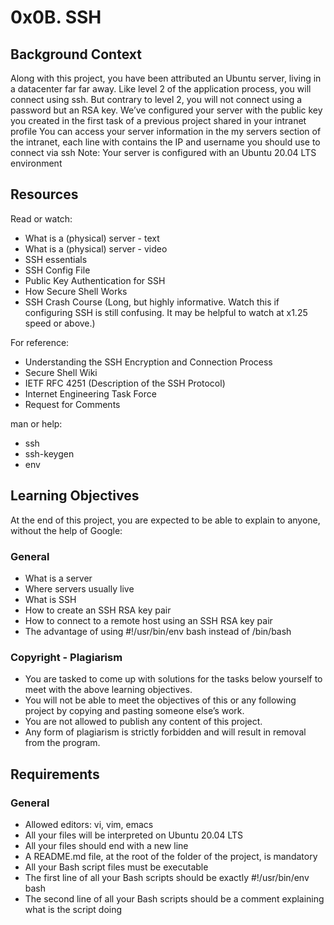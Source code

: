 # 0x0B. SSH
## Background Context

Along with this project, you have been attributed an Ubuntu server, living in a datacenter far far away.  Like level 2 of the application process, you will connect using ssh. But contrary to level 2, you will not connect using a password but an RSA key. We’ve configured your server with the public key you created in the first task of a previous project shared in your intranet profile
You can access your server information in the my servers section of the intranet, each line with contains the IP and username you should use to connect via ssh
Note: Your server is configured with an Ubuntu 20.04 LTS environment
## Resources
Read or watch:
- What is a (physical) server - text
- What is a (physical) server - video
- SSH essentials
- SSH Config File
- Public Key Authentication for SSH
- How Secure Shell Works
- SSH Crash Course (Long, but highly informative. Watch this if configuring SSH is still confusing. It may be helpful to watch at x1.25 speed or above.)

For reference:
- Understanding the SSH Encryption and Connection Process
- Secure Shell Wiki
- IETF RFC 4251 (Description of the SSH Protocol)
- Internet Engineering Task Force
- Request for Comments

man or help:
- ssh
- ssh-keygen
- env

## Learning Objectives
At the end of this project, you are expected to be able to explain to anyone, without the help of Google:
### General
- What is a server
- Where servers usually live
- What is SSH
- How to create an SSH RSA key pair
- How to connect to a remote host using an SSH RSA key pair
- The advantage of using  #!/usr/bin/env bash instead of /bin/bash

### Copyright - Plagiarism
- You are tasked to come up with solutions for the tasks below yourself to meet with the above learning objectives.
- You will not be able to meet the objectives of this or any following project by copying and pasting someone else’s work.
- You are not allowed to publish any content of this project.
- Any form of plagiarism is strictly forbidden and will result in removal from the program.

## Requirements
### General
- Allowed editors: vi, vim, emacs
- All your files will be interpreted on Ubuntu 20.04 LTS
- All your files should end with a new line
- A README.md file, at the root of the folder of the project, is mandatory
- All your Bash script files must be executable
- The first line of all your Bash scripts should be exactly #!/usr/bin/env bash
- The second line of all your Bash scripts should be a comment explaining what is the script doing

